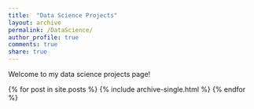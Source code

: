 ```yaml
---
title:  "Data Science Projects"
layout: archive
permalink: /DataScience/
author_profile: true
comments: true
share: true
---
```


Welcome to my data science projects page!

{% for post in site.posts %}
  {% include archive-single.html %}
{% endfor %}
